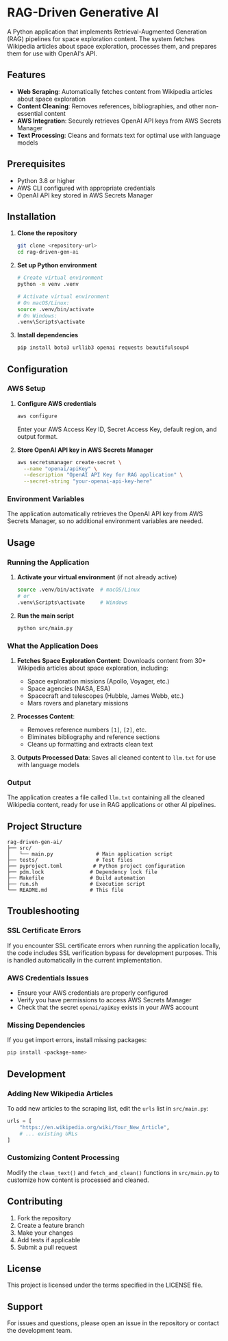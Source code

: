# RAG-Driven Generative AI

A Python application that implements Retrieval-Augmented Generation (RAG) pipelines for space exploration content. The system fetches Wikipedia articles about space exploration, processes them, and prepares them for use with OpenAI's API.

## Features

- **Web Scraping**: Automatically fetches content from Wikipedia articles about space exploration
- **Content Cleaning**: Removes references, bibliographies, and other non-essential content
- **AWS Integration**: Securely retrieves OpenAI API keys from AWS Secrets Manager
- **Text Processing**: Cleans and formats text for optimal use with language models

## Prerequisites

- Python 3.8 or higher
- AWS CLI configured with appropriate credentials
- OpenAI API key stored in AWS Secrets Manager

## Installation

1. **Clone the repository**
   ```bash
   git clone <repository-url>
   cd rag-driven-gen-ai
   ```

2. **Set up Python environment**
   ```bash
   # Create virtual environment
   python -m venv .venv
   
   # Activate virtual environment
   # On macOS/Linux:
   source .venv/bin/activate
   # On Windows:
   .venv\Scripts\activate
   ```

3. **Install dependencies**
   ```bash
   pip install boto3 urllib3 openai requests beautifulsoup4
   ```

## Configuration

### AWS Setup

1. **Configure AWS credentials**
   ```bash
   aws configure
   ```
   Enter your AWS Access Key ID, Secret Access Key, default region, and output format.

2. **Store OpenAI API key in AWS Secrets Manager**
   ```bash
   aws secretsmanager create-secret \
     --name "openai/apiKey" \
     --description "OpenAI API Key for RAG application" \
     --secret-string "your-openai-api-key-here"
   ```

### Environment Variables

The application automatically retrieves the OpenAI API key from AWS Secrets Manager, so no additional environment variables are needed.

## Usage

### Running the Application

1. **Activate your virtual environment** (if not already active)
   ```bash
   source .venv/bin/activate  # macOS/Linux
   # or
   .venv\Scripts\activate     # Windows
   ```

2. **Run the main script**
   ```bash
   python src/main.py
   ```

### What the Application Does

1. **Fetches Space Exploration Content**: Downloads content from 30+ Wikipedia articles about space exploration, including:
   - Space exploration missions (Apollo, Voyager, etc.)
   - Space agencies (NASA, ESA)
   - Spacecraft and telescopes (Hubble, James Webb, etc.)
   - Mars rovers and planetary missions

2. **Processes Content**: 
   - Removes reference numbers `[1]`, `[2]`, etc.
   - Eliminates bibliography and reference sections
   - Cleans up formatting and extracts clean text

3. **Outputs Processed Data**: Saves all cleaned content to `llm.txt` for use with language models

### Output

The application creates a file called `llm.txt` containing all the cleaned Wikipedia content, ready for use in RAG applications or other AI pipelines.

## Project Structure

```
rag-driven-gen-ai/
├── src/
│   └── main.py              # Main application script
├── tests/                   # Test files
├── pyproject.toml          # Python project configuration
├── pdm.lock               # Dependency lock file
├── Makefile               # Build automation
├── run.sh                 # Execution script
└── README.md              # This file
```

## Troubleshooting

### SSL Certificate Errors

If you encounter SSL certificate errors when running the application locally, the code includes SSL verification bypass for development purposes. This is handled automatically in the current implementation.

### AWS Credentials Issues

- Ensure your AWS credentials are properly configured
- Verify you have permissions to access AWS Secrets Manager
- Check that the secret `openai/apiKey` exists in your AWS account

### Missing Dependencies

If you get import errors, install missing packages:
```bash
pip install <package-name>
```

## Development

### Adding New Wikipedia Articles

To add new articles to the scraping list, edit the `urls` list in `src/main.py`:

```python
urls = [
    "https://en.wikipedia.org/wiki/Your_New_Article",
    # ... existing URLs
]
```

### Customizing Content Processing

Modify the `clean_text()` and `fetch_and_clean()` functions in `src/main.py` to customize how content is processed and cleaned.

## Contributing

1. Fork the repository
2. Create a feature branch
3. Make your changes
4. Add tests if applicable
5. Submit a pull request

## License

This project is licensed under the terms specified in the LICENSE file.

## Support

For issues and questions, please open an issue in the repository or contact the development team.

